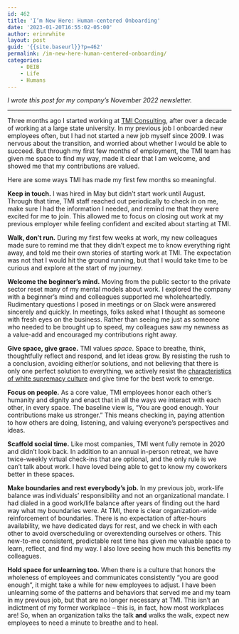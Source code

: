 ```yaml
---
id: 462
title: 'I’m New Here: Human-centered Onboarding'
date: '2023-01-20T16:55:02-05:00'
author: erinrwhite
layout: post
guid: '{{site.baseurl}}?p=462'
permalink: /im-new-here-human-centered-onboarding/
categories:
    - DEIB
    - Life
    - Humans
---
```


*I wrote this post for my company’s November 2022 newsletter.*

---

Three months ago I started working at [TMI Consulting](https://www.tmiconsultinginc.com), after over a decade of working at a large state university. In my previous job I onboarded new employees often, but I had not started a new job myself since 2009. I was nervous about the transition, and worried about whether I would be able to succeed. But through my first few months of employment, the TMI team has given me space to find my way, made it clear that I am welcome, and showed me that my contributions are valued.

Here are some ways TMI has made my first few months so meaningful.

**Keep in touch.** I was hired in May but didn’t start work until August. Through that time, TMI staff reached out periodically to check in on me, make sure I had the information I needed, and remind me that they were excited for me to join. This allowed me to focus on closing out work at my previous employer while feeling confident and excited about starting at TMI.

**Walk, don’t run.** During my first few weeks at work, my new colleagues made sure to remind me that they didn’t expect me to know everything right away, and told me their own stories of starting work at TMI. The expectation was not that I would hit the ground running, but that I would take time to be curious and explore at the start of my journey.

**Welcome the beginner’s mind.** Moving from the public sector to the private sector reset many of my mental models about work. I explored the company with a beginner’s mind and colleagues supported me wholeheartedly. Rudimentary questions I posed in meetings or on Slack were answered sincerely and quickly. In meetings, folks asked what I thought as someone with fresh eyes on the business. Rather than seeing me just as someone who needed to be brought up to speed, my colleagues saw my newness as a value-add and encouraged my contributions right away.

**Give space, give grace.** TMI values *space*. Space to breathe, think, thoughtfully reflect and respond, and let ideas grow. By resisting the rush to a conclusion, avoiding either/or solutions, and not believing that there is only one perfect solution to everything, we actively resist the [characteristics of white supremacy culture](https://www.whitesupremacyculture.info/characteristics.html?utm_campaign=Newsletter&utm_source=hs_email&utm_medium=email&_hsenc=p2ANqtz-8ojkTnJXt9dVzC07H2P4NwJi5cmzO-5wkwnRXf8PK5SyrlQnlL_L6MNZyPGKd95N9Kj97a) and give time for the best work to emerge.

**Focus on people.** As a core value, TMI employees honor each other’s humanity and dignity and enact that in all the ways we interact with each other, in every space. The baseline view is, “You are good enough. Your contributions make us stronger.” This means checking in, paying attention to how others are doing, listening, and valuing everyone’s perspectives and ideas.

**Scaffold social time.** Like most companies, TMI went fully remote in 2020 and didn’t look back. In addition to an annual in-person retreat, we have twice-weekly virtual check-ins that are optional, and the only rule is we can’t talk about work. I have loved being able to get to know my coworkers better in these spaces.

**Make boundaries and rest everybody’s job.** In my previous job, work-life balance was individuals’ responsibility and not an organizational mandate. I had dialed in a good work/life balance after years of finding out the hard way what my boundaries were. At TMI, there is clear organization-wide reinforcement of boundaries. There is no expectation of after-hours availability, we have dedicated days for rest, and we check in with each other to avoid overscheduling or overextending ourselves or others. This new-to-me consistent, predictable rest time has given me valuable space to learn, reflect, and find my way. I also love seeing how much this benefits my colleagues.

**Hold space for unlearning too.** When there is a culture that honors the wholeness of employees and communicates consistently “you are good enough”, it might take a while for new employees to adjust. I have been unlearning some of the patterns and behaviors that served me and my team in my previous job, but that are no longer necessary at TMI. This isn’t an indictment of my former workplace – this is, in fact, how most workplaces are! So, when an organization talks the talk **and** walks the walk, expect new employees to need a minute to breathe and to heal.